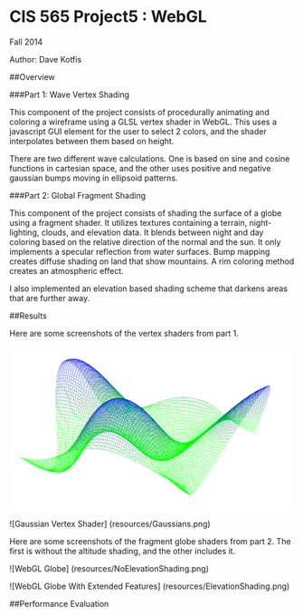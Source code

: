 CIS 565 Project5 : WebGL
===================

Fall 2014

Author: Dave Kotfis

##Overview

###Part 1: Wave Vertex Shading

This component of the project consists of procedurally animating and coloring a wireframe using a GLSL vertex shader in WebGL. This uses a javascript GUI element for the user to select 2 colors, and the shader interpolates between them based on height.

There are two different wave calculations. One is based on sine and cosine functions in cartesian space, and the other uses positive and negative gaussian bumps moving in ellipsoid patterns.

###Part 2: Global Fragment Shading

This component of the project consists of shading the surface of a globe using a fragment shader. It utilizes textures containing a terrain, night-lighting, clouds, and elevation data. It blends between night and day coloring based on the relative direction of the normal and the sun. It only implements a specular reflection from water surfaces. Bump mapping creates diffuse shading on land that show mountains. A rim coloring method creates an atmospheric effect.

I also implemented an elevation based shading scheme that darkens areas that are further away.

##Results

Here are some screenshots of the vertex shaders from part 1.

![Sine Wave Vertex Shader](resources/SinWave.png)

![Gaussian Vertex Shader] (resources/Gaussians.png)

Here are some screenshots of the fragment globe shaders from part 2. The first is without the altitude shading, and the other includes it.

![WebGL Globe] (resources/NoElevationShading.png)

![WebGL Globe With Extended Features] (resources/ElevationShading.png)

##Performance Evaluation
